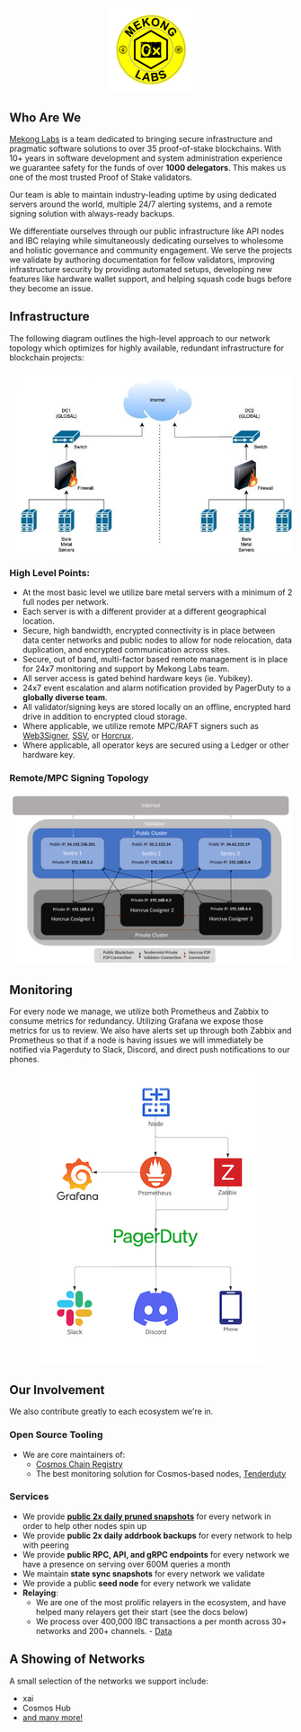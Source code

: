 
<p align="center">
  <img src="https://raw.githubusercontent.com/mekong-labs/NodeGuide/main/MEKONG.png" width="30%" height="30%"/>
</p>


## Who Are We
[Mekong Labs](https://mekonglabs.tech/) is a team dedicated to bringing secure 
infrastructure and pragmatic software solutions to over 35 proof-of-stake blockchains. With 10+ years 
in software development and system administration experience we guarantee safety for the funds of 
over **1000 delegators**. This makes us one of the most trusted Proof of Stake validators.

Our team is able to maintain industry-leading uptime by using dedicated servers around the world, 
multiple 24/7 alerting systems, and a remote signing solution with always-ready backups. 

We differentiate ourselves through our public infrastructure like API nodes and IBC relaying while 
simultaneously dedicating ourselves to wholesome and holistic governance and community engagement. We serve the
projects we validate by authoring documentation for fellow validators, improving infrastructure security
by providing automated setups, developing new features like hardware wallet support, and helping squash
code bugs before they become an issue.

## Infrastructure

The following diagram outlines the high-level approach to our network topology which optimizes for 
highly available, redundant infrastructure for blockchain projects:

![Network Architecture drawio (1)](https://raw.githubusercontent.com/mekong-labs/NodeGuide/main/infra.jpg)

### High Level Points:
- At the most basic level we utilize bare metal servers with a minimum of 2 full nodes per network.
- Each server is with a different provider at a different geographical location.
- Secure, high bandwidth, encrypted connectivity is in place between data center networks and public nodes
  to allow for node relocation, data duplication, and encrypted communication across sites.
- Secure, out of band, multi-factor based remote management is in place for 24x7 monitoring and support by Mekong Labs team.
- All server access is gated behind hardware keys (ie. Yubikey).
- 24x7 event escalation and alarm notification provided by PagerDuty to a **globally diverse team**.
- All validator/signing keys are stored locally on an offline, encrypted hard drive in addition to encrypted cloud storage.
- Where applicable, we utilize remote MPC/RAFT signers such as [Web3Signer](https://github.com/ConsenSys/web3signer/), [SSV](https://ssv.network/),
  or [Horcrux](https://github.com/strangelove-ventures/horcrux).
- Where applicable, all operator keys are secured using a Ledger or other hardware key.

### Remote/MPC Signing Topology

![157145772-8557b4b5-a0cc-4073-8834-86afda1900fc](https://raw.githubusercontent.com/mekong-labs/NodeGuide/main/ip.png)


## Monitoring
For every node we manage, we utilize both Prometheus and Zabbix to consume metrics for redundancy. Utilizing Grafana
we expose those metrics for us to review. We also have alerts set up 
through both Zabbix and Prometheus so that if a node is having issues we will immediately be notified via Pagerduty to
Slack, Discord, and direct push notifications to our phones. 

<p align="center"><img src="https://raw.githubusercontent.com/mekong-labs/NodeGuide/main/monitor.png" /></p>

## Our Involvement

We also contribute greatly to each ecosystem we're in. 

### Open Source Tooling

- We are core maintainers of:
  - [Cosmos Chain Registry](https://github.com/Mekong-labs/NodeGuide) 
  - The best monitoring solution for Cosmos-based nodes, [Tenderduty](https://github.com/blockpane/tenderduty)

### Services

- We provide [**public 2x daily pruned snapshots**](https://mekonglabs.tech/services/) for every network in order to help other nodes spin up
- We provide **public 2x daily addrbook backups** for every network to help with peering
- We provide **public RPC, API, and gRPC endpoints** for every network we have a presence on serving over 600M queries a month
- We maintain **state sync snapshots** for every network we validate
- We provide a public **seed node** for every network we validate
- **Relaying**: 
  - We are one of the most prolific relayers in the ecosystem, and have helped many relayers get their start (see the docs below)
  - We process over 400,000 IBC transactions a per month across 30+ networks and 200+ channels. - [Data](https://relayers.smartstake.io/relayer/F87ADDB700C0CC94)

## A Showing of Networks
A small selection of the networks we support include:
- xai
- Cosmos Hub 
- [and many more!](https://mekonglabs.tech/)